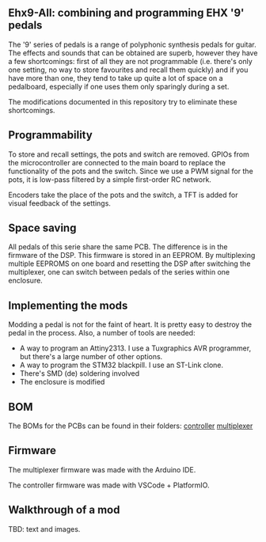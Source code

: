 ## Ehx9-All: combining and programming EHX '9' pedals

The '9' series of pedals is a range of polyphonic synthesis pedals for guitar. The
effects and sounds that can be obtained are superb, however they have a few shortcomings: 
first of all they are not programmable (i.e. there's only one setting, no way to store 
favourites and recall them quickly) and if you have more than one, they tend to take
up quite a lot of space on a pedalboard, especially if one uses them only sparingly
during a set.

The modifications documented in this repository try to eliminate these shortcomings.

## Programmability

To store and recall settings, the pots and switch are removed. GPIOs from the
microcontroller are connected to the main board to replace the functionality of
the pots and the switch. Since we use a PWM signal for the pots, it is low-pass
filtered by a simple first-order RC network.

Encoders take the place of the pots and the switch, a TFT is added for visual 
feedback of the settings.

## Space saving

All pedals of this serie share the same PCB. The difference is in the firmware of the
DSP. This firmware is stored in an EEPROM. By multiplexing multiple EEPROMS on one
board and resetting the DSP after switching the multiplexer, one can switch between
pedals of the series within one enclosure.

## Implementing the mods

Modding a pedal is not for the faint of heart. It is pretty easy to destroy the pedal
in the process. Also, a number of tools are needed:

* A way to program an Attiny2313. I use a Tuxgraphics AVR programmer, but there's a large number of other options.
* A way to program the STM32 blackpill. I use an ST-Link clone.
* There's SMD (de) soldering involved
* The enclosure is modified

## BOM

The BOMs for the PCBs can be found in their folders:
[controller](./controller-pcb/ibom.html)
[multiplexer](./multiplexer-pcb/ibom.html)

## Firmware

The multiplexer firmware was made with the Arduino IDE.

The controller firmware was made with VSCode + PlatformIO.

## Walkthrough of a mod

TBD: text and images.
